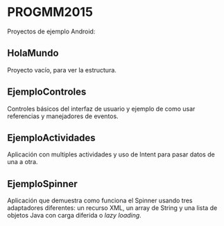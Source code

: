 # PROGMM2015

Proyectos de ejemplo Android:

## HolaMundo

Proyecto vacío, para ver la estructura.
        
## EjemploControles

Controles básicos del interfaz de usuario y ejemplo de como usar referencias y manejadores de eventos.

## EjemploActividades

Aplicación con multiples actividades y uso de Intent para pasar datos de una a otra.

## EjemploSpinner

Aplicación que demuestra como funciona el Spinner usando tres adaptadores diferentes: un recurso XML, un array de String y una lista de objetos Java con carga diferida o *lazy loading*.


